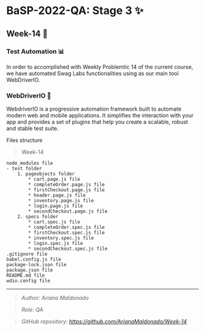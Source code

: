 # BaSP-2022-QA: Stage 3 ✨
## Week-14 📆
### Test Automation 📊

In order to accomplished with Weekly Problemtic 14 of the current course, we have automated Swag Labs functionalities using as our main tool WebDriverIO.

### WebDriverIO 🤖

WebdriverIO is a progressive automation framework built to automate modern web and mobile applications. It simplifies the interaction with your app and provides a set of plugins that help you create a scalable, robust and stable test suite.

Files structure

> Week-14

    node_modules file
    - test folder
        1. pageobjects folder
            * cart.page.js file
            * completeOrder.page.js file
            * firstCheckout.page.js file
            * header.page.js file
            * inventory.page.js file
            * login.page.js file
            * secondCheckout.page.js file
        2. specs folder
            * cart.spec.js file
            * completeOrder.spec.js file
            * firstCheckout.spec.js file
            * inventory.spec.js file
            * login.spec.js file
            * secondCheckout.spec.js file
    .gitignore file
    babel.config.js file
    package-lock.json file
    package.json file
    README.md file
    wdio.config file
---------

>_Author: Ariana Maldonado_

>_Role: QA_

>_GitHub repository: https://github.com/ArianaMaldonado/Week-14_